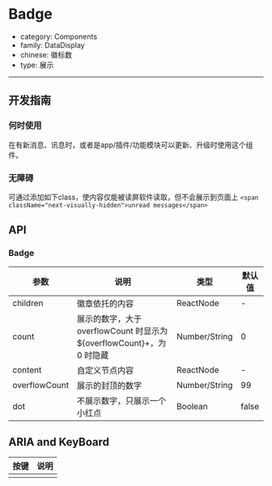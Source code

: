 # Badge

-   category: Components
-   family: DataDisplay
-   chinese: 徽标数
-   type: 展示

---

## 开发指南

### 何时使用

在有新消息、讯息时，或者是app/插件/功能模块可以更新、升级时使用这个组件。

### 无障碍

可通过添加如下class，使内容仅能被读屏软件读取，但不会展示到页面上
`<span className="next-visually-hidden">unread messages</span>`

## API

### Badge

| 参数            | 说明                                                    | 类型            | 默认值   |
| ------------- | ----------------------------------------------------- | ------------- | ----- |
| children      | 徽章依托的内容                                               | ReactNode     | -     |
| count         | 展示的数字，大于 overflowCount 时显示为 ${overflowCount}+，为 0 时隐藏 | Number/String | 0     |
| content       | 自定义节点内容                                               | ReactNode     | -     |
| overflowCount | 展示的封顶的数字                                              | Number/String | 99    |
| dot           | 不展示数字，只展示一个小红点                                        | Boolean       | false |

## ARIA and KeyBoard

| 按键          | 说明                              |
| :---------- | :------------------------------ |
|     |                           |

